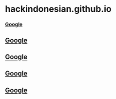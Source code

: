 # hackindonesian.github.io

### <a href="https://www.google.com/" target="_blank">Google</a>
## <a href="https://www.google.com/" target="_blank">Google</a>
## <a href="https://www.google.com/" target="_blank">Google</a>
## <a href="https://www.google.com/" target="_blank">Google</a>
## <a href="https://www.google.com/" target="_blank">Google</a>

